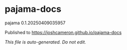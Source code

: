 # pajama-docs
pajama 0.1.20250409035957

Published to https://joshcameron.github.io/pajama-docs

*This file is auto-generated. Do not edit.*
